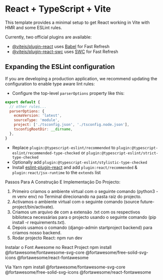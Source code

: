 # React + TypeScript + Vite

This template provides a minimal setup to get React working in Vite with HMR and some ESLint rules.

Currently, two official plugins are available:

- [@vitejs/plugin-react](https://github.com/vitejs/vite-plugin-react/blob/main/packages/plugin-react/README.md) uses [Babel](https://babeljs.io/) for Fast Refresh
- [@vitejs/plugin-react-swc](https://github.com/vitejs/vite-plugin-react-swc) uses [SWC](https://swc.rs/) for Fast Refresh

## Expanding the ESLint configuration

If you are developing a production application, we recommend updating the configuration to enable type aware lint rules:

- Configure the top-level `parserOptions` property like this:

```js
export default {
  // other rules...
  parserOptions: {
    ecmaVersion: 'latest',
    sourceType: 'module',
    project: ['./tsconfig.json', './tsconfig.node.json'],
    tsconfigRootDir: __dirname,
  },
}
```

- Replace `plugin:@typescript-eslint/recommended` to `plugin:@typescript-eslint/recommended-type-checked` or `plugin:@typescript-eslint/strict-type-checked`
- Optionally add `plugin:@typescript-eslint/stylistic-type-checked`
- Install [eslint-plugin-react](https://github.com/jsx-eslint/eslint-plugin-react) and add `plugin:react/recommended` & `plugin:react/jsx-runtime` to the `extends` list


Passos Para A Construção E Implementação Do Projecto:

1.	Primeiro criamos o ambiente virtual com o seguinte comando (python3 -m venv env) no Terminal direcionando na pasta raiz do projecto.
2.	Activamos o ambiente virtual com o seguinte comando (source future-project/bin/activate).
3.	Criamos um arquivo de com a extensão .txt com os respectivos biblioteca necessárias para o projecto usando o seguinte comando (pip install -r requirements.txt).
4.	Depois usamos o comando (django-admin startproject backend) para criamos nosso backend.
5. Rodar projecto React:  npm run dev

Instalar o Font Awesome no React Project
npm install @fortawesome/fontawesome-svg-core @fortawesome/free-solid-svg-icons @fortawesome/react-fontawesome

Via Yarn
npm install @fortawesome/fontawesome-svg-core @fortawesome/free-solid-svg-icons @fortawesome/react-fontawesome